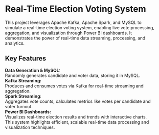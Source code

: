 # Real-Time Election Voting System
This project leverages Apache Kafka, Apache Spark, and MySQL to simulate a real-time election voting system, enabling live vote processing, aggregation, and visualization through Power BI dashboards. It demonstrates the power of real-time data streaming, processing, and analytics.

## Key Features
**Data Generation & MySQL:** \
     Randomly generates candidate and voter data, storing it in MySQL. \
**Kafka Streaming:** \
 Produces and consumes votes via Kafka for real-time streaming and aggregation. \
**Spark Streaming:** \
 Aggregates vote counts, calculates metrics like votes per candidate and voter turnout. \
**Power BI Dashboards:** \
 Visualizes real-time election results and trends with interactive charts. \
This system highlights efficient, scalable real-time data processing and visualization techniques.


